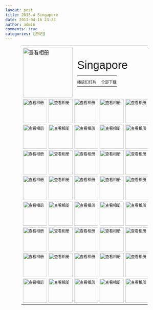 ```yaml
---
layout: post
title: 2013.4 Singapore
date: 2013-04-16 23:33
author: admin
comments: true
categories: [游记]
---
```

<div id="scid:66721397-FF69-4ca6-AEC4-17E6B3208830:3e6f5cad-9041-48a5-9dbb-b65dec659a7a" class="wlWriterEditableSmartContent" style="float: none; padding-bottom: 0px; padding-top: 0px; padding-left: 0px; margin: 0px auto; display: block; padding-right: 0px; width: 405px"><table border=0 cellspacing=0 cellpadding=0 style='outline:none;border-style:none;margin:0px;padding:0px;width:395px;border-collapse:collapse;' >                     <tr>                        <td colspan=2 style='outline:none;border-style:none;margin:0px;padding:5px 0px 5px 5px;width:155px;vertical-align:bottom;' >                            <a href="https://skydrive.live.com/redir.aspx?cid=ee10f07d5ff64459&amp;page=play&amp;resid=EE10F07D5FF64459!1156&amp;parid=EE10F07D5FF64459!1103&amp;type=1&amp;Bsrc=Photomail&amp;Bpub=SDX.Photos&amp;authkey=!ADh5qljHHgTAfEk" target="_blank" border="0" style="outline:none;border-style:none;margin:0px;padding:0px;">                                <img style="outline:none;border-style:none;padding:0px;margin:0px;border:0px;background:none;background-image:none;vertical-align:bottom;" border="0" alt="查看相册" title="查看相册" width="155" height="155" src="http://blog.maradonasu.com/wp-content/uploads/2013/09/13798879513B30642A.png" /></a>                        </td>                        <td colspan=3 style='vertical-align:middle;margin:0px;padding:5px 5px 5px 0px;outline:none;border-style:none;width:220px' >                            <div style="margin-left:10px;top:-3%;" >                                <div style='width:220px;overflow:visible;'><a style="text-decoration:none;" href="https://skydrive.live.com/redir.aspx?cid=ee10f07d5ff64459&amp;page=browse&amp;resid=EE10F07D5FF64459!1103&amp;parid=EE10F07D5FF64459!430&amp;type=5&amp;authkey=!ADh5qljHHgTAfEk&amp;Bsrc=Photomail&amp;Bpub=SDX.Photos" target="_blank"><span  style="line-height:1.26em;padding:0px;width:220px;font-size:26pt;font-family:'Microsoft YaHei', helvetica, arial, sans-serif;"  defaultText="在此输入相册名称">Singapore</span></a></div>                                <div style="padding:10px 0px 0px 0px;margin:0px;">                                   <table border=0 cellspacing=0 cellpadding=0 style="margin:0px;padding:0px;outline:none;border-style:none;border-collapse:collapse;width:auto;">                                        <tr>                                            <td style="vertical-align:top;outline:none;border-style:none;margin:0px;padding:10px 15px 6px 0px;"><a href="https://skydrive.live.com/redir.aspx?cid=ee10f07d5ff64459&amp;page=play&amp;resid=EE10F07D5FF64459!1103&amp;parid=EE10F07D5FF64459!430&amp;type=5&amp;authkey=!ADh5qljHHgTAfEk&amp;Bsrc=Photomail&amp;Bpub=SDX.Photos" border="0" target="_blank" style="font-family:'Microsoft YaHei', helvetica, arial, sans-serif;font-size:9pt;outline:none;border-style:none;text-decoration: none;padding:0px;margin:0px;">播放幻灯片</a></td>                                            <td style="vertical-align:top;outline:none;border-style:none;margin:0px;padding:10px 0px 6px 0px;"><a href="https://skydrive.live.com/redir.aspx?cid=ee10f07d5ff64459&amp;page=downloadphotos&amp;resid=EE10F07D5FF64459!1103&amp;parid=EE10F07D5FF64459!430&amp;type=5&amp;Bsrc=Photomail&amp;Bpub=SDX.Photos&amp;authkey=!ADh5qljHHgTAfEk" border="0" target="_blank" style="font-family:'Microsoft YaHei', helvetica, arial, sans-serif;font-size:9pt;outline:none;border-style:none;text-decoration: none;padding:0px;margin:0px;">全部下载</a></td>                                        </tr>                                                                           </table>                                                                                                     </div>                                                            </div>                        </td>                     </tr>                    <tr><td style='vertical-align:bottom;outline:none;border-style:none;padding:0px 5px 5px 5px;margin:0px;width:75px;height:75px;' ><a href="https://skydrive.live.com/redir.aspx?cid=ee10f07d5ff64459&amp;page=play&amp;resid=EE10F07D5FF64459!1160&amp;parid=EE10F07D5FF64459!1103&amp;type=1&amp;Bsrc=Photomail&amp;Bpub=SDX.Photos&amp;authkey=!ADh5qljHHgTAfEk" border="0" target="_blank" style="font-family:'Microsoft YaHei', helvetica, arial, sans-serif;font-size:9pt;outline:none;border-style:none;text-decoration: none;padding:0px;margin:0px;"><img style="outline:none;border-style:none;padding:0px;margin:0px;border:0px;background:none;background-image:none;vertical-align:bottom;" border="0" width="75" alt="查看相册" title="查看相册" height="75" src="http://blog.maradonasu.com/wp-content/uploads/2013/09/1077359973035E2007.png" /></a></td><td style='vertical-align:bottom;outline:none;border-style:none;padding:0px 5px 5px 0px;margin:0px;width:75px;height:75px;' ><a href="https://skydrive.live.com/redir.aspx?cid=ee10f07d5ff64459&amp;page=play&amp;resid=EE10F07D5FF64459!1151&amp;parid=EE10F07D5FF64459!1103&amp;type=1&amp;Bsrc=Photomail&amp;Bpub=SDX.Photos&amp;authkey=!ADh5qljHHgTAfEk" border="0" target="_blank" style="font-family:'Microsoft YaHei', helvetica, arial, sans-serif;font-size:9pt;outline:none;border-style:none;text-decoration: none;padding:0px;margin:0px;"><img style="outline:none;border-style:none;padding:0px;margin:0px;border:0px;background:none;background-image:none;vertical-align:bottom;" border="0" width="75" alt="查看相册" title="查看相册" height="75" src="http://blog.maradonasu.com/wp-content/uploads/2013/09/281979097314B72BF.png" /></a></td><td style='vertical-align:bottom;outline:none;border-style:none;padding:0px 5px 5px 0px;margin:0px;width:75px;height:75px;' ><a href="https://skydrive.live.com/redir.aspx?cid=ee10f07d5ff64459&amp;page=play&amp;resid=EE10F07D5FF64459!1110&amp;parid=EE10F07D5FF64459!1103&amp;type=1&amp;Bsrc=Photomail&amp;Bpub=SDX.Photos&amp;authkey=!ADh5qljHHgTAfEk" border="0" target="_blank" style="font-family:'Microsoft YaHei', helvetica, arial, sans-serif;font-size:9pt;outline:none;border-style:none;text-decoration: none;padding:0px;margin:0px;"><img style="outline:none;border-style:none;padding:0px;margin:0px;border:0px;background:none;background-image:none;vertical-align:bottom;" border="0" width="75" alt="查看相册" title="查看相册" height="75" src="http://blog.maradonasu.com/wp-content/uploads/2013/09/507027121C59F04C.png" /></a></td><td style='vertical-align:bottom;outline:none;border-style:none;padding:0px 5px 5px 0px;margin:0px;width:75px;height:75px;' ><a href="https://skydrive.live.com/redir.aspx?cid=ee10f07d5ff64459&amp;page=play&amp;resid=EE10F07D5FF64459!1157&amp;parid=EE10F07D5FF64459!1103&amp;type=1&amp;Bsrc=Photomail&amp;Bpub=SDX.Photos&amp;authkey=!ADh5qljHHgTAfEk" border="0" target="_blank" style="font-family:'Microsoft YaHei', helvetica, arial, sans-serif;font-size:9pt;outline:none;border-style:none;text-decoration: none;padding:0px;margin:0px;"><img style="outline:none;border-style:none;padding:0px;margin:0px;border:0px;background:none;background-image:none;vertical-align:bottom;" border="0" width="75" alt="查看相册" title="查看相册" height="75" src="http://blog.maradonasu.com/wp-content/uploads/2013/09/3087675674A474304.png" /></a></td><td style='vertical-align:bottom;outline:none;border-style:none;padding:0px 5px 5px 0px;margin:0px;width:75px;height:75px;' ><a href="https://skydrive.live.com/redir.aspx?cid=ee10f07d5ff64459&amp;page=play&amp;resid=EE10F07D5FF64459!1118&amp;parid=EE10F07D5FF64459!1103&amp;type=1&amp;Bsrc=Photomail&amp;Bpub=SDX.Photos&amp;authkey=!ADh5qljHHgTAfEk" border="0" target="_blank" style="font-family:'Microsoft YaHei', helvetica, arial, sans-serif;font-size:9pt;outline:none;border-style:none;text-decoration: none;padding:0px;margin:0px;"><img style="outline:none;border-style:none;padding:0px;margin:0px;border:0px;background:none;background-image:none;vertical-align:bottom;" border="0" width="75" alt="查看相册" title="查看相册" height="75" src="http://blog.maradonasu.com/wp-content/uploads/2013/09/2646459944A474304.png" /></a></td></tr><tr><td style='vertical-align:bottom;outline:none;border-style:none;padding:0px 5px 5px 5px;margin:0px;width:75px;height:75px;' ><a href="https://skydrive.live.com/redir.aspx?cid=ee10f07d5ff64459&amp;page=play&amp;resid=EE10F07D5FF64459!1146&amp;parid=EE10F07D5FF64459!1103&amp;type=1&amp;Bsrc=Photomail&amp;Bpub=SDX.Photos&amp;authkey=!ADh5qljHHgTAfEk" border="0" target="_blank" style="font-family:'Microsoft YaHei', helvetica, arial, sans-serif;font-size:9pt;outline:none;border-style:none;text-decoration: none;padding:0px;margin:0px;"><img style="outline:none;border-style:none;padding:0px;margin:0px;border:0px;background:none;background-image:none;vertical-align:bottom;" border="0" width="75" alt="查看相册" title="查看相册" height="75" src="http://blog.maradonasu.com/wp-content/uploads/2013/09/13896446433555C091.png" /></a></td><td style='vertical-align:bottom;outline:none;border-style:none;padding:0px 5px 5px 0px;margin:0px;width:75px;height:75px;' ><a href="https://skydrive.live.com/redir.aspx?cid=ee10f07d5ff64459&amp;page=play&amp;resid=EE10F07D5FF64459!1132&amp;parid=EE10F07D5FF64459!1103&amp;type=1&amp;Bsrc=Photomail&amp;Bpub=SDX.Photos&amp;authkey=!ADh5qljHHgTAfEk" border="0" target="_blank" style="font-family:'Microsoft YaHei', helvetica, arial, sans-serif;font-size:9pt;outline:none;border-style:none;text-decoration: none;padding:0px;margin:0px;"><img style="outline:none;border-style:none;padding:0px;margin:0px;border:0px;background:none;background-image:none;vertical-align:bottom;" border="0" width="75" alt="查看相册" title="查看相册" height="75" src="http://blog.maradonasu.com/wp-content/uploads/2013/09/111513310563431349.png" /></a></td><td style='vertical-align:bottom;outline:none;border-style:none;padding:0px 5px 5px 0px;margin:0px;width:75px;height:75px;' ><a href="https://skydrive.live.com/redir.aspx?cid=ee10f07d5ff64459&amp;page=play&amp;resid=EE10F07D5FF64459!1107&amp;parid=EE10F07D5FF64459!1103&amp;type=1&amp;Bsrc=Photomail&amp;Bpub=SDX.Photos&amp;authkey=!ADh5qljHHgTAfEk" border="0" target="_blank" style="font-family:'Microsoft YaHei', helvetica, arial, sans-serif;font-size:9pt;outline:none;border-style:none;text-decoration: none;padding:0px;margin:0px;"><img style="outline:none;border-style:none;padding:0px;margin:0px;border:0px;background:none;background-image:none;vertical-align:bottom;" border="0" width="75" alt="查看相册" title="查看相册" height="75" src="http://blog.maradonasu.com/wp-content/uploads/2013/09/174444887463431349.png" /></a></td><td style='vertical-align:bottom;outline:none;border-style:none;padding:0px 5px 5px 0px;margin:0px;width:75px;height:75px;' ><a href="https://skydrive.live.com/redir.aspx?cid=ee10f07d5ff64459&amp;page=play&amp;resid=EE10F07D5FF64459!1144&amp;parid=EE10F07D5FF64459!1103&amp;type=1&amp;Bsrc=Photomail&amp;Bpub=SDX.Photos&amp;authkey=!ADh5qljHHgTAfEk" border="0" target="_blank" style="font-family:'Microsoft YaHei', helvetica, arial, sans-serif;font-size:9pt;outline:none;border-style:none;text-decoration: none;padding:0px;margin:0px;"><img style="outline:none;border-style:none;padding:0px;margin:0px;border:0px;background:none;background-image:none;vertical-align:bottom;" border="0" width="75" alt="查看相册" title="查看相册" height="75" src="http://blog.maradonasu.com/wp-content/uploads/2013/09/120926731711306602.png" /></a></td><td style='vertical-align:bottom;outline:none;border-style:none;padding:0px 5px 5px 0px;margin:0px;width:75px;height:75px;' ><a href="https://skydrive.live.com/redir.aspx?cid=ee10f07d5ff64459&amp;page=play&amp;resid=EE10F07D5FF64459!1125&amp;parid=EE10F07D5FF64459!1103&amp;type=1&amp;Bsrc=Photomail&amp;Bpub=SDX.Photos&amp;authkey=!ADh5qljHHgTAfEk" border="0" target="_blank" style="font-family:'Microsoft YaHei', helvetica, arial, sans-serif;font-size:9pt;outline:none;border-style:none;text-decoration: none;padding:0px;margin:0px;"><img style="outline:none;border-style:none;padding:0px;margin:0px;border:0px;background:none;background-image:none;vertical-align:bottom;" border="0" width="75" alt="查看相册" title="查看相册" height="75" src="http://blog.maradonasu.com/wp-content/uploads/2013/09/11581300407C3EE38E.png" /></a></td></tr><tr><td style='vertical-align:bottom;outline:none;border-style:none;padding:0px 5px 5px 5px;margin:0px;width:75px;height:75px;' ><a href="https://skydrive.live.com/redir.aspx?cid=ee10f07d5ff64459&amp;page=play&amp;resid=EE10F07D5FF64459!1163&amp;parid=EE10F07D5FF64459!1103&amp;type=1&amp;Bsrc=Photomail&amp;Bpub=SDX.Photos&amp;authkey=!ADh5qljHHgTAfEk" border="0" target="_blank" style="font-family:'Microsoft YaHei', helvetica, arial, sans-serif;font-size:9pt;outline:none;border-style:none;text-decoration: none;padding:0px;margin:0px;"><img style="outline:none;border-style:none;padding:0px;margin:0px;border:0px;background:none;background-image:none;vertical-align:bottom;" border="0" width="75" alt="查看相册" title="查看相册" height="75" src="http://blog.maradonasu.com/wp-content/uploads/2013/09/17347495462A2C3647.png" /></a></td><td style='vertical-align:bottom;outline:none;border-style:none;padding:0px 5px 5px 0px;margin:0px;width:75px;height:75px;' ><a href="https://skydrive.live.com/redir.aspx?cid=ee10f07d5ff64459&amp;page=play&amp;resid=EE10F07D5FF64459!1149&amp;parid=EE10F07D5FF64459!1103&amp;type=1&amp;Bsrc=Photomail&amp;Bpub=SDX.Photos&amp;authkey=!ADh5qljHHgTAfEk" border="0" target="_blank" style="font-family:'Microsoft YaHei', helvetica, arial, sans-serif;font-size:9pt;outline:none;border-style:none;text-decoration: none;padding:0px;margin:0px;"><img style="outline:none;border-style:none;padding:0px;margin:0px;border:0px;background:none;background-image:none;vertical-align:bottom;" border="0" width="75" alt="查看相册" title="查看相册" height="75" src="http://blog.maradonasu.com/wp-content/uploads/2013/09/12280358792A2C3647.png" /></a></td><td style='vertical-align:bottom;outline:none;border-style:none;padding:0px 5px 5px 0px;margin:0px;width:75px;height:75px;' ><a href="https://skydrive.live.com/redir.aspx?cid=ee10f07d5ff64459&amp;page=play&amp;resid=EE10F07D5FF64459!1174&amp;parid=EE10F07D5FF64459!1103&amp;type=1&amp;Bsrc=Photomail&amp;Bpub=SDX.Photos&amp;authkey=!ADh5qljHHgTAfEk" border="0" target="_blank" style="font-family:'Microsoft YaHei', helvetica, arial, sans-serif;font-size:9pt;outline:none;border-style:none;text-decoration: none;padding:0px;margin:0px;"><img style="outline:none;border-style:none;padding:0px;margin:0px;border:0px;background:none;background-image:none;vertical-align:bottom;" border="0" width="75" alt="查看相册" title="查看相册" height="75" src="http://blog.maradonasu.com/wp-content/uploads/2013/09/830958415153AB3D4.png" /></a></td><td style='vertical-align:bottom;outline:none;border-style:none;padding:0px 5px 5px 0px;margin:0px;width:75px;height:75px;' ><a href="https://skydrive.live.com/redir.aspx?cid=ee10f07d5ff64459&amp;page=play&amp;resid=EE10F07D5FF64459!1140&amp;parid=EE10F07D5FF64459!1103&amp;type=1&amp;Bsrc=Photomail&amp;Bpub=SDX.Photos&amp;authkey=!ADh5qljHHgTAfEk" border="0" target="_blank" style="font-family:'Microsoft YaHei', helvetica, arial, sans-serif;font-size:9pt;outline:none;border-style:none;text-decoration: none;padding:0px;margin:0px;"><img style="outline:none;border-style:none;padding:0px;margin:0px;border:0px;background:none;background-image:none;vertical-align:bottom;" border="0" width="75" alt="查看相册" title="查看相册" height="75" src="http://blog.maradonasu.com/wp-content/uploads/2013/09/17710671754328068C.png" /></a></td><td style='vertical-align:bottom;outline:none;border-style:none;padding:0px 5px 5px 0px;margin:0px;width:75px;height:75px;' ><a href="https://skydrive.live.com/redir.aspx?cid=ee10f07d5ff64459&amp;page=play&amp;resid=EE10F07D5FF64459!1169&amp;parid=EE10F07D5FF64459!1103&amp;type=1&amp;Bsrc=Photomail&amp;Bpub=SDX.Photos&amp;authkey=!ADh5qljHHgTAfEk" border="0" target="_blank" style="font-family:'Microsoft YaHei', helvetica, arial, sans-serif;font-size:9pt;outline:none;border-style:none;text-decoration: none;padding:0px;margin:0px;"><img style="outline:none;border-style:none;padding:0px;margin:0px;border:0px;background:none;background-image:none;vertical-align:bottom;" border="0" width="75" alt="查看相册" title="查看相册" height="75" src="http://blog.maradonasu.com/wp-content/uploads/2013/09/21044041854328068C.png" /></a></td></tr><tr><td style='vertical-align:bottom;outline:none;border-style:none;padding:0px 5px 5px 5px;margin:0px;width:75px;height:75px;' ><a href="https://skydrive.live.com/redir.aspx?cid=ee10f07d5ff64459&amp;page=play&amp;resid=EE10F07D5FF64459!1176&amp;parid=EE10F07D5FF64459!1103&amp;type=1&amp;Bsrc=Photomail&amp;Bpub=SDX.Photos&amp;authkey=!ADh5qljHHgTAfEk" border="0" target="_blank" style="font-family:'Microsoft YaHei', helvetica, arial, sans-serif;font-size:9pt;outline:none;border-style:none;text-decoration: none;padding:0px;margin:0px;"><img style="outline:none;border-style:none;padding:0px;margin:0px;border:0px;background:none;background-image:none;vertical-align:bottom;" border="0" width="75" alt="查看相册" title="查看相册" height="75" src="http://blog.maradonasu.com/wp-content/uploads/2013/09/99015799671155944.png" /></a></td><td style='vertical-align:bottom;outline:none;border-style:none;padding:0px 5px 5px 0px;margin:0px;width:75px;height:75px;' ><a href="https://skydrive.live.com/redir.aspx?cid=ee10f07d5ff64459&amp;page=play&amp;resid=EE10F07D5FF64459!1115&amp;parid=EE10F07D5FF64459!1103&amp;type=1&amp;Bsrc=Photomail&amp;Bpub=SDX.Photos&amp;authkey=!ADh5qljHHgTAfEk" border="0" target="_blank" style="font-family:'Microsoft YaHei', helvetica, arial, sans-serif;font-size:9pt;outline:none;border-style:none;text-decoration: none;padding:0px;margin:0px;"><img style="outline:none;border-style:none;padding:0px;margin:0px;border:0px;background:none;background-image:none;vertical-align:bottom;" border="0" width="75" alt="查看相册" title="查看相册" height="75" src="http://blog.maradonasu.com/wp-content/uploads/2013/09/2370897905C23D6D1.png" /></a></td><td style='vertical-align:bottom;outline:none;border-style:none;padding:0px 5px 5px 0px;margin:0px;width:75px;height:75px;' ><a href="https://skydrive.live.com/redir.aspx?cid=ee10f07d5ff64459&amp;page=play&amp;resid=EE10F07D5FF64459!1117&amp;parid=EE10F07D5FF64459!1103&amp;type=1&amp;Bsrc=Photomail&amp;Bpub=SDX.Photos&amp;authkey=!ADh5qljHHgTAfEk" border="0" target="_blank" style="font-family:'Microsoft YaHei', helvetica, arial, sans-serif;font-size:9pt;outline:none;border-style:none;text-decoration: none;padding:0px;margin:0px;"><img style="outline:none;border-style:none;padding:0px;margin:0px;border:0px;background:none;background-image:none;vertical-align:bottom;" border="0" width="75" alt="查看相册" title="查看相册" height="75" src="http://blog.maradonasu.com/wp-content/uploads/2013/09/208541170A11298A.png" /></a></td><td style='vertical-align:bottom;outline:none;border-style:none;padding:0px 5px 5px 0px;margin:0px;width:75px;height:75px;' ><a href="https://skydrive.live.com/redir.aspx?cid=ee10f07d5ff64459&amp;page=play&amp;resid=EE10F07D5FF64459!1121&amp;parid=EE10F07D5FF64459!1103&amp;type=1&amp;Bsrc=Photomail&amp;Bpub=SDX.Photos&amp;authkey=!ADh5qljHHgTAfEk" border="0" target="_blank" style="font-family:'Microsoft YaHei', helvetica, arial, sans-serif;font-size:9pt;outline:none;border-style:none;text-decoration: none;padding:0px;margin:0px;"><img style="outline:none;border-style:none;padding:0px;margin:0px;border:0px;background:none;background-image:none;vertical-align:bottom;" border="0" width="75" alt="查看相册" title="查看相册" height="75" src="http://blog.maradonasu.com/wp-content/uploads/2013/09/55053195751FA716.png" /></a></td><td style='vertical-align:bottom;outline:none;border-style:none;padding:0px 5px 5px 0px;margin:0px;width:75px;height:75px;' ><a href="https://skydrive.live.com/redir.aspx?cid=ee10f07d5ff64459&amp;page=play&amp;resid=EE10F07D5FF64459!1178&amp;parid=EE10F07D5FF64459!1103&amp;type=1&amp;Bsrc=Photomail&amp;Bpub=SDX.Photos&amp;authkey=!ADh5qljHHgTAfEk" border="0" target="_blank" style="font-family:'Microsoft YaHei', helvetica, arial, sans-serif;font-size:9pt;outline:none;border-style:none;text-decoration: none;padding:0px;margin:0px;"><img style="outline:none;border-style:none;padding:0px;margin:0px;border:0px;background:none;background-image:none;vertical-align:bottom;" border="0" width="75" alt="查看相册" title="查看相册" height="75" src="http://blog.maradonasu.com/wp-content/uploads/2013/09/562629515230CF9CF.png" /></a></td></tr><tr><td style='vertical-align:bottom;outline:none;border-style:none;padding:0px 5px 5px 5px;margin:0px;width:75px;height:75px;' ><a href="https://skydrive.live.com/redir.aspx?cid=ee10f07d5ff64459&amp;page=play&amp;resid=EE10F07D5FF64459!1168&amp;parid=EE10F07D5FF64459!1103&amp;type=1&amp;Bsrc=Photomail&amp;Bpub=SDX.Photos&amp;authkey=!ADh5qljHHgTAfEk" border="0" target="_blank" style="font-family:'Microsoft YaHei', helvetica, arial, sans-serif;font-size:9pt;outline:none;border-style:none;text-decoration: none;padding:0px;margin:0px;"><img style="outline:none;border-style:none;padding:0px;margin:0px;border:0px;background:none;background-image:none;vertical-align:bottom;" border="0" width="75" alt="查看相册" title="查看相册" height="75" src="http://blog.maradonasu.com/wp-content/uploads/2013/09/1536770920230CF9CF.png" /></a></td><td style='vertical-align:bottom;outline:none;border-style:none;padding:0px 5px 5px 0px;margin:0px;width:75px;height:75px;' ><a href="https://skydrive.live.com/redir.aspx?cid=ee10f07d5ff64459&amp;page=play&amp;resid=EE10F07D5FF64459!1133&amp;parid=EE10F07D5FF64459!1103&amp;type=1&amp;Bsrc=Photomail&amp;Bpub=SDX.Photos&amp;authkey=!ADh5qljHHgTAfEk" border="0" target="_blank" style="font-family:'Microsoft YaHei', helvetica, arial, sans-serif;font-size:9pt;outline:none;border-style:none;text-decoration: none;padding:0px;margin:0px;"><img style="outline:none;border-style:none;padding:0px;margin:0px;border:0px;background:none;background-image:none;vertical-align:bottom;" border="0" width="75" alt="查看相册" title="查看相册" height="75" src="http://blog.maradonasu.com/wp-content/uploads/2013/09/98830830850FA4C87.png" /></a></td><td style='vertical-align:bottom;outline:none;border-style:none;padding:0px 5px 5px 0px;margin:0px;width:75px;height:75px;' ><a href="https://skydrive.live.com/redir.aspx?cid=ee10f07d5ff64459&amp;page=play&amp;resid=EE10F07D5FF64459!1109&amp;parid=EE10F07D5FF64459!1103&amp;type=1&amp;Bsrc=Photomail&amp;Bpub=SDX.Photos&amp;authkey=!ADh5qljHHgTAfEk" border="0" target="_blank" style="font-family:'Microsoft YaHei', helvetica, arial, sans-serif;font-size:9pt;outline:none;border-style:none;text-decoration: none;padding:0px;margin:0px;"><img style="outline:none;border-style:none;padding:0px;margin:0px;border:0px;background:none;background-image:none;vertical-align:bottom;" border="0" width="75" alt="查看相册" title="查看相册" height="75" src="http://blog.maradonasu.com/wp-content/uploads/2013/09/17556554853C08CA14.png" /></a></td><td style='vertical-align:bottom;outline:none;border-style:none;padding:0px 5px 5px 0px;margin:0px;width:75px;height:75px;' ><a href="https://skydrive.live.com/redir.aspx?cid=ee10f07d5ff64459&amp;page=play&amp;resid=EE10F07D5FF64459!1165&amp;parid=EE10F07D5FF64459!1103&amp;type=1&amp;Bsrc=Photomail&amp;Bpub=SDX.Photos&amp;authkey=!ADh5qljHHgTAfEk" border="0" target="_blank" style="font-family:'Microsoft YaHei', helvetica, arial, sans-serif;font-size:9pt;outline:none;border-style:none;text-decoration: none;padding:0px;margin:0px;"><img style="outline:none;border-style:none;padding:0px;margin:0px;border:0px;background:none;background-image:none;vertical-align:bottom;" border="0" width="75" alt="查看相册" title="查看相册" height="75" src="http://blog.maradonasu.com/wp-content/uploads/2013/09/210534695569F61CCC.png" /></a></td><td style='vertical-align:bottom;outline:none;border-style:none;padding:0px 5px 5px 0px;margin:0px;width:75px;height:75px;' ><a href="https://skydrive.live.com/redir.aspx?cid=ee10f07d5ff64459&amp;page=play&amp;resid=EE10F07D5FF64459!1120&amp;parid=EE10F07D5FF64459!1103&amp;type=1&amp;Bsrc=Photomail&amp;Bpub=SDX.Photos&amp;authkey=!ADh5qljHHgTAfEk" border="0" target="_blank" style="font-family:'Microsoft YaHei', helvetica, arial, sans-serif;font-size:9pt;outline:none;border-style:none;text-decoration: none;padding:0px;margin:0px;"><img style="outline:none;border-style:none;padding:0px;margin:0px;border:0px;background:none;background-image:none;vertical-align:bottom;" border="0" width="75" alt="查看相册" title="查看相册" height="75" src="http://blog.maradonasu.com/wp-content/uploads/2013/09/69028773355049A59.png" /></a></td></tr><tr><td style='vertical-align:bottom;outline:none;border-style:none;padding:0px 5px 5px 5px;margin:0px;width:75px;height:75px;' ><a href="https://skydrive.live.com/redir.aspx?cid=ee10f07d5ff64459&amp;page=play&amp;resid=EE10F07D5FF64459!1166&amp;parid=EE10F07D5FF64459!1103&amp;type=1&amp;Bsrc=Photomail&amp;Bpub=SDX.Photos&amp;authkey=!ADh5qljHHgTAfEk" border="0" target="_blank" style="font-family:'Microsoft YaHei', helvetica, arial, sans-serif;font-size:9pt;outline:none;border-style:none;text-decoration: none;padding:0px;margin:0px;"><img style="outline:none;border-style:none;padding:0px;margin:0px;border:0px;background:none;background-image:none;vertical-align:bottom;" border="0" width="75" alt="查看相册" title="查看相册" height="75" src="http://blog.maradonasu.com/wp-content/uploads/2013/09/98201072302F1ED12.png" /></a></td><td style='vertical-align:bottom;outline:none;border-style:none;padding:0px 5px 5px 0px;margin:0px;width:75px;height:75px;' ><a href="https://skydrive.live.com/redir.aspx?cid=ee10f07d5ff64459&amp;page=play&amp;resid=EE10F07D5FF64459!1108&amp;parid=EE10F07D5FF64459!1103&amp;type=1&amp;Bsrc=Photomail&amp;Bpub=SDX.Photos&amp;authkey=!ADh5qljHHgTAfEk" border="0" target="_blank" style="font-family:'Microsoft YaHei', helvetica, arial, sans-serif;font-size:9pt;outline:none;border-style:none;text-decoration: none;padding:0px;margin:0px;"><img style="outline:none;border-style:none;padding:0px;margin:0px;border:0px;background:none;background-image:none;vertical-align:bottom;" border="0" width="75" alt="查看相册" title="查看相册" height="75" src="http://blog.maradonasu.com/wp-content/uploads/2013/09/69520293302F1ED12.png" /></a></td><td style='vertical-align:bottom;outline:none;border-style:none;padding:0px 5px 5px 0px;margin:0px;width:75px;height:75px;' ><a href="https://skydrive.live.com/redir.aspx?cid=ee10f07d5ff64459&amp;page=play&amp;resid=EE10F07D5FF64459!1134&amp;parid=EE10F07D5FF64459!1103&amp;type=1&amp;Bsrc=Photomail&amp;Bpub=SDX.Photos&amp;authkey=!ADh5qljHHgTAfEk" border="0" target="_blank" style="font-family:'Microsoft YaHei', helvetica, arial, sans-serif;font-size:9pt;outline:none;border-style:none;text-decoration: none;padding:0px;margin:0px;"><img style="outline:none;border-style:none;padding:0px;margin:0px;border:0px;background:none;background-image:none;vertical-align:bottom;" border="0" width="75" alt="查看相册" title="查看相册" height="75" src="http://blog.maradonasu.com/wp-content/uploads/2013/09/109951114130DF3FCA.png" /></a></td><td style='vertical-align:bottom;outline:none;border-style:none;padding:0px 5px 5px 0px;margin:0px;width:75px;height:75px;' ><a href="https://skydrive.live.com/redir.aspx?cid=ee10f07d5ff64459&amp;page=play&amp;resid=EE10F07D5FF64459!1136&amp;parid=EE10F07D5FF64459!1103&amp;type=1&amp;Bsrc=Photomail&amp;Bpub=SDX.Photos&amp;authkey=!ADh5qljHHgTAfEk" border="0" target="_blank" style="font-family:'Microsoft YaHei', helvetica, arial, sans-serif;font-size:9pt;outline:none;border-style:none;text-decoration: none;padding:0px;margin:0px;"><img style="outline:none;border-style:none;padding:0px;margin:0px;border:0px;background:none;background-image:none;vertical-align:bottom;" border="0" width="75" alt="查看相册" title="查看相册" height="75" src="http://blog.maradonasu.com/wp-content/uploads/2013/09/2721826341BEDBD57.png" /></a></td><td style='vertical-align:bottom;outline:none;border-style:none;padding:0px 5px 5px 0px;margin:0px;width:75px;height:75px;' ><a href="https://skydrive.live.com/redir.aspx?cid=ee10f07d5ff64459&amp;page=play&amp;resid=EE10F07D5FF64459!1153&amp;parid=EE10F07D5FF64459!1103&amp;type=1&amp;Bsrc=Photomail&amp;Bpub=SDX.Photos&amp;authkey=!ADh5qljHHgTAfEk" border="0" target="_blank" style="font-family:'Microsoft YaHei', helvetica, arial, sans-serif;font-size:9pt;outline:none;border-style:none;text-decoration: none;padding:0px;margin:0px;"><img style="outline:none;border-style:none;padding:0px;margin:0px;border:0px;background:none;background-image:none;vertical-align:bottom;" border="0" width="75" alt="查看相册" title="查看相册" height="75" src="http://blog.maradonasu.com/wp-content/uploads/2013/09/930854741BEDBD57.png" /></a></td></tr><tr><td style='vertical-align:bottom;outline:none;border-style:none;padding:0px 5px 5px 5px;margin:0px;width:75px;height:75px;' ><a href="https://skydrive.live.com/redir.aspx?cid=ee10f07d5ff64459&amp;page=play&amp;resid=EE10F07D5FF64459!1119&amp;parid=EE10F07D5FF64459!1103&amp;type=1&amp;Bsrc=Photomail&amp;Bpub=SDX.Photos&amp;authkey=!ADh5qljHHgTAfEk" border="0" target="_blank" style="font-family:'Microsoft YaHei', helvetica, arial, sans-serif;font-size:9pt;outline:none;border-style:none;text-decoration: none;padding:0px;margin:0px;"><img style="outline:none;border-style:none;padding:0px;margin:0px;border:0px;background:none;background-image:none;vertical-align:bottom;" border="0" width="75" alt="查看相册" title="查看相册" height="75" src="http://blog.maradonasu.com/wp-content/uploads/2013/09/180026229449DB100F.png" /></a></td><td style='vertical-align:bottom;outline:none;border-style:none;padding:0px 5px 5px 0px;margin:0px;width:75px;height:75px;' ><a href="https://skydrive.live.com/redir.aspx?cid=ee10f07d5ff64459&amp;page=play&amp;resid=EE10F07D5FF64459!1131&amp;parid=EE10F07D5FF64459!1103&amp;type=1&amp;Bsrc=Photomail&amp;Bpub=SDX.Photos&amp;authkey=!ADh5qljHHgTAfEk" border="0" target="_blank" style="font-family:'Microsoft YaHei', helvetica, arial, sans-serif;font-size:9pt;outline:none;border-style:none;text-decoration: none;padding:0px;margin:0px;"><img style="outline:none;border-style:none;padding:0px;margin:0px;border:0px;background:none;background-image:none;vertical-align:bottom;" border="0" width="75" alt="查看相册" title="查看相册" height="75" src="http://blog.maradonasu.com/wp-content/uploads/2013/09/71307286234E98D9C.png" /></a></td><td style='vertical-align:bottom;outline:none;border-style:none;padding:0px 5px 5px 0px;margin:0px;width:75px;height:75px;' ><a href="https://skydrive.live.com/redir.aspx?cid=ee10f07d5ff64459&amp;page=play&amp;resid=EE10F07D5FF64459!1152&amp;parid=EE10F07D5FF64459!1103&amp;type=1&amp;Bsrc=Photomail&amp;Bpub=SDX.Photos&amp;authkey=!ADh5qljHHgTAfEk" border="0" target="_blank" style="font-family:'Microsoft YaHei', helvetica, arial, sans-serif;font-size:9pt;outline:none;border-style:none;text-decoration: none;padding:0px;margin:0px;"><img style="outline:none;border-style:none;padding:0px;margin:0px;border:0px;background:none;background-image:none;vertical-align:bottom;" border="0" width="75" alt="查看相册" title="查看相册" height="75" src="http://blog.maradonasu.com/wp-content/uploads/2013/09/178292919134E98D9C.png" /></a></td><td style='vertical-align:bottom;outline:none;border-style:none;padding:0px 5px 5px 0px;margin:0px;width:75px;height:75px;' ><a href="https://skydrive.live.com/redir.aspx?cid=ee10f07d5ff64459&amp;page=play&amp;resid=EE10F07D5FF64459!1139&amp;parid=EE10F07D5FF64459!1103&amp;type=1&amp;Bsrc=Photomail&amp;Bpub=SDX.Photos&amp;authkey=!ADh5qljHHgTAfEk" border="0" target="_blank" style="font-family:'Microsoft YaHei', helvetica, arial, sans-serif;font-size:9pt;outline:none;border-style:none;text-decoration: none;padding:0px;margin:0px;"><img style="outline:none;border-style:none;padding:0px;margin:0px;border:0px;background:none;background-image:none;vertical-align:bottom;" border="0" width="75" alt="查看相册" title="查看相册" height="75" src="http://blog.maradonasu.com/wp-content/uploads/2013/09/121617386362D6E054.png" /></a></td><td style='vertical-align:bottom;outline:none;border-style:none;padding:0px 5px 5px 0px;margin:0px;width:75px;height:75px;' ><a href="https://skydrive.live.com/redir.aspx?cid=ee10f07d5ff64459&amp;page=play&amp;resid=EE10F07D5FF64459!1159&amp;parid=EE10F07D5FF64459!1103&amp;type=1&amp;Bsrc=Photomail&amp;Bpub=SDX.Photos&amp;authkey=!ADh5qljHHgTAfEk" border="0" target="_blank" style="font-family:'Microsoft YaHei', helvetica, arial, sans-serif;font-size:9pt;outline:none;border-style:none;text-decoration: none;padding:0px;margin:0px;"><img style="outline:none;border-style:none;padding:0px;margin:0px;border:0px;background:none;background-image:none;vertical-align:bottom;" border="0" width="75" alt="查看相册" title="查看相册" height="75" src="http://blog.maradonasu.com/wp-content/uploads/2013/09/96615714010C4330D.png" /></a></td></tr><tr><td style='vertical-align:bottom;outline:none;border-style:none;padding:0px 5px 5px 5px;margin:0px;width:75px;height:75px;' ><a href="https://skydrive.live.com/redir.aspx?cid=ee10f07d5ff64459&amp;page=play&amp;resid=EE10F07D5FF64459!1167&amp;parid=EE10F07D5FF64459!1103&amp;type=1&amp;Bsrc=Photomail&amp;Bpub=SDX.Photos&amp;authkey=!ADh5qljHHgTAfEk" border="0" target="_blank" style="font-family:'Microsoft YaHei', helvetica, arial, sans-serif;font-size:9pt;outline:none;border-style:none;text-decoration: none;padding:0px;margin:0px;"><img style="outline:none;border-style:none;padding:0px;margin:0px;border:0px;background:none;background-image:none;vertical-align:bottom;" border="0" width="75" alt="查看相册" title="查看相册" height="75" src="http://blog.maradonasu.com/wp-content/uploads/2013/09/139560841910C4330D.png" /></a></td><td style='vertical-align:bottom;outline:none;border-style:none;padding:0px 5px 5px 0px;margin:0px;width:75px;height:75px;' ><a href="https://skydrive.live.com/redir.aspx?cid=ee10f07d5ff64459&amp;page=play&amp;resid=EE10F07D5FF64459!1123&amp;parid=EE10F07D5FF64459!1103&amp;type=1&amp;Bsrc=Photomail&amp;Bpub=SDX.Photos&amp;authkey=!ADh5qljHHgTAfEk" border="0" target="_blank" style="font-family:'Microsoft YaHei', helvetica, arial, sans-serif;font-size:9pt;outline:none;border-style:none;text-decoration: none;padding:0px;margin:0px;"><img style="outline:none;border-style:none;padding:0px;margin:0px;border:0px;background:none;background-image:none;vertical-align:bottom;" border="0" width="75" alt="查看相册" title="查看相册" height="75" src="http://blog.maradonasu.com/wp-content/uploads/2013/09/14117958117BD2B099.png" /></a></td><td style='vertical-align:bottom;outline:none;border-style:none;padding:0px 5px 5px 0px;margin:0px;width:75px;height:75px;' ><a href="https://skydrive.live.com/redir.aspx?cid=ee10f07d5ff64459&amp;page=play&amp;resid=EE10F07D5FF64459!1137&amp;parid=EE10F07D5FF64459!1103&amp;type=1&amp;Bsrc=Photomail&amp;Bpub=SDX.Photos&amp;authkey=!ADh5qljHHgTAfEk" border="0" target="_blank" style="font-family:'Microsoft YaHei', helvetica, arial, sans-serif;font-size:9pt;outline:none;border-style:none;text-decoration: none;padding:0px;margin:0px;"><img style="outline:none;border-style:none;padding:0px;margin:0px;border:0px;background:none;background-image:none;vertical-align:bottom;" border="0" width="75" alt="查看相册" title="查看相册" height="75" src="http://blog.maradonasu.com/wp-content/uploads/2013/09/165124210129C00352.png" /></a></td><td style='vertical-align:bottom;outline:none;border-style:none;padding:0px 5px 5px 0px;margin:0px;width:75px;height:75px;' ><a href="https://skydrive.live.com/redir.aspx?cid=ee10f07d5ff64459&amp;page=play&amp;resid=EE10F07D5FF64459!1124&amp;parid=EE10F07D5FF64459!1103&amp;type=1&amp;Bsrc=Photomail&amp;Bpub=SDX.Photos&amp;authkey=!ADh5qljHHgTAfEk" border="0" target="_blank" style="font-family:'Microsoft YaHei', helvetica, arial, sans-serif;font-size:9pt;outline:none;border-style:none;text-decoration: none;padding:0px;margin:0px;"><img style="outline:none;border-style:none;padding:0px;margin:0px;border:0px;background:none;background-image:none;vertical-align:bottom;" border="0" width="75" alt="查看相册" title="查看相册" height="75" src="http://blog.maradonasu.com/wp-content/uploads/2013/09/89556873914CE80DF.png" /></a></td><td style='vertical-align:bottom;outline:none;border-style:none;padding:0px 5px 5px 0px;margin:0px;width:75px;height:75px;' ><a href="https://skydrive.live.com/redir.aspx?cid=ee10f07d5ff64459&amp;page=play&amp;resid=EE10F07D5FF64459!1162&amp;parid=EE10F07D5FF64459!1103&amp;type=1&amp;Bsrc=Photomail&amp;Bpub=SDX.Photos&amp;authkey=!ADh5qljHHgTAfEk" border="0" target="_blank" style="font-family:'Microsoft YaHei', helvetica, arial, sans-serif;font-size:9pt;outline:none;border-style:none;text-decoration: none;padding:0px;margin:0px;"><img style="outline:none;border-style:none;padding:0px;margin:0px;border:0px;background:none;background-image:none;vertical-align:bottom;" border="0" width="75" alt="查看相册" title="查看相册" height="75" src="http://blog.maradonasu.com/wp-content/uploads/2013/09/52246666114CE80DF.png" /></a></td></tr></table></div>
